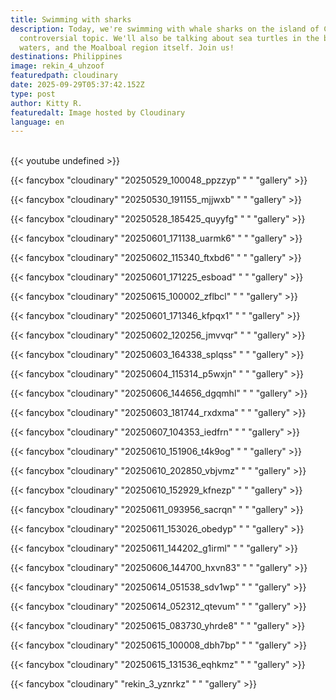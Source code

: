 ```yaml
---
title: Swimming with sharks
description: Today, we're swimming with whale sharks on the island of Cebu. A
  controversial topic. We'll also be talking about sea turtles in the beautiful
  waters, and the Moalboal region itself. Join us!
destinations: Philippines
image: rekin_4_uhzoof
featuredpath: cloudinary
date: 2025-09-29T05:37:42.152Z
type: post
author: Kitty R.
featuredalt: Image hosted by Cloudinary
language: en
---
```

<br>{{< youtube undefined >}}</br>

{{< fancybox "cloudinary" "20250529_100048_ppzzyp" " " "gallery" >}}

{{< fancybox "cloudinary" "20250530_191155_mjjwxb" "  " "gallery" >}}

{{< fancybox "cloudinary" "20250528_185425_quyyfg" "  " "gallery" >}}

{{< fancybox "cloudinary" "20250601_171138_uarmk6" "  " "gallery" >}}

{{< fancybox "cloudinary" "20250602_115340_ftxbd6" "  " "gallery" >}}

{{< fancybox "cloudinary" "20250601_171225_esboad" "  " "gallery" >}}

{{< fancybox "cloudinary" "20250615_100002_zflbcl" " " "gallery" >}}

{{< fancybox "cloudinary" "20250601_171346_kfpqx1" " " "gallery" >}}

{{< fancybox "cloudinary" "20250602_120256_jmvvqr" " " "gallery" >}}

{{< fancybox "cloudinary" "20250603_164338_splqss" " " "gallery" >}}

{{< fancybox "cloudinary" "20250604_115314_p5wxjn" " " "gallery" >}}

{{< fancybox "cloudinary" "20250606_144656_dgqmhl" " " "gallery" >}}

{{< fancybox "cloudinary" "20250603_181744_rxdxma" " " "gallery" >}}

{{< fancybox "cloudinary" "20250607_104353_iedfrn" " " "gallery" >}}

{{< fancybox "cloudinary" "20250610_151906_t4k9og" " " "gallery" >}}

{{< fancybox "cloudinary" "20250610_202850_vbjvmz" " " "gallery" >}}

{{< fancybox "cloudinary" "20250610_152929_kfnezp" " " "gallery" >}}

{{< fancybox "cloudinary" "20250611_093956_sacrqn" " " "gallery" >}}

{{< fancybox "cloudinary" "20250611_153026_obedyp" " " "gallery" >}}

{{< fancybox "cloudinary" "20250611_144202_g1irml" " " "gallery" >}}

{{< fancybox "cloudinary" "20250606_144700_hxvn83" " " "gallery" >}}

{{< fancybox "cloudinary" "20250614_051538_sdv1wp" " " "gallery" >}}

{{< fancybox "cloudinary" "20250614_052312_qtevum" " " "gallery" >}}

{{< fancybox "cloudinary" "20250615_083730_yhrde8" " " "gallery" >}}

{{< fancybox "cloudinary" "20250615_100008_dbh7bp" " " "gallery" >}}

{{< fancybox "cloudinary" "20250615_131536_eqhkmz" " " "gallery" >}}

{{< fancybox "cloudinary" "rekin_3_yznrkz" " " "gallery" >}}
